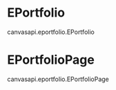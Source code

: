 # EPortfolio

<div class="autoclass" members="">

canvasapi.eportfolio.EPortfolio

</div>

# EPortfolioPage

<div class="autoclass" members="">

canvasapi.eportfolio.EPortfolioPage

</div>
